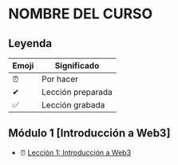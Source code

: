 # NOMBRE DEL CURSO

## Leyenda

| Emoji | Significado   |
| ----- | ------------ |
| ⏰    | Por hacer    |
| ✔     | Lección preparada |
| ✅    | Lección grabada |

## Módulo 1 [Introducción a Web3]

- ⏰ [Lección 1: Introducción a Web3](./mod1/aula1/README.md)
